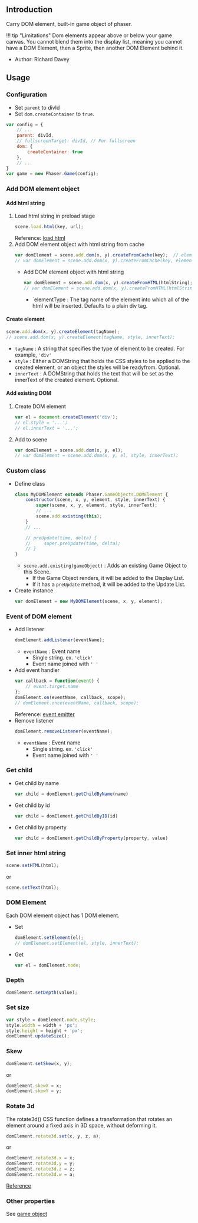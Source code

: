 ## Introduction

Carry DOM element, built-in game object of phaser.


!!! tip "Limitations"
    Dom elements appear above or below your game canvas. You cannot blend them into the display list, meaning you cannot have a DOM Element, then a Sprite, then another DOM Element behind it.

- Author: Richard Davey

## Usage

### Configuration

- Set `parent` to divId
- Set `dom.createContainer` to `true`.

```javascript
var config = {
    // ...
    parent: divId,
    // fullscreenTarget: divId, // For fullscreen
    dom: {
        createContainer: true
    },
    // ...
}
var game = new Phaser.Game(config);
```

### Add DOM element object

#### Add html string

1. Load html string in preload stage
    ```javascript
    scene.load.html(key, url);
    ```
    Reference: [load html](loader.md#html)
1. Add DOM element object with html string from cache
    ```javascript
    var domElement = scene.add.dom(x, y).createFromCache(key);  // elementType = 'div'
    // var domElement = scene.add.dom(x, y).createFromCache(key, elementType);
    ```
    - Add DOM element object with html string
        ```javascript
        var domElement = scene.add.dom(x, y).createFromHTML(htmlString);  // elementType = 'div'
        // var domElement = scene.add.dom(x, y).createFromHTML(htmlString, elementType);
        ```
        - `elementType : The tag name of the element into which all of the html will be inserted. Defaults to a plain div tag.

#### Create element

```javascript
scene.add.dom(x, y).createElement(tagName);
// scene.add.dom(x, y).createElement(tagName, style, innerText);
```

- `tagName` : A string that specifies the type of element to be created. For example, `'div'`
- `style` : Either a DOMString that holds the CSS styles to be applied to the created element, or an object the styles will be readyfrom. Optional.
- `innerText` : A DOMString that holds the text that will be set as the innerText of the created element. Optional.

#### Add existing DOM

1. Create DOM element
    ```javascript
    var el = document.createElement('div');
    // el.style = '...';
    // el.innerText = '...';
    ```
1. Add to scene
   ```javascript
   var domElement = scene.add.dom(x, y, el);
   // var domElement = scene.add.dom(x, y, el, style, innerText);
   ```

### Custom class

- Define class
    ```javascript
    class MyDOMElement extends Phaser.GameObjects.DOMElement {
        constructor(scene, x, y, element, style, innerText) {
            super(scene, x, y, element, style, innerText);
            // ...
            scene.add.existing(this);
        }
        // ...

        // preUpdate(time, delta) {
        //     super.preUpdate(time, delta);
        // }
    }
    ```
    - `scene.add.existing(gameObject)` : Adds an existing Game Object to this Scene.
        - If the Game Object renders, it will be added to the Display List.
        - If it has a `preUpdate` method, it will be added to the Update List.
- Create instance
    ```javascript
    var domElement = new MyDOMElement(scene, x, y, element);
    ```

### Event of DOM element

- Add listener
    ```javascript
    domElement.addListener(eventName);
    ```
    - `eventName` : Event name
        - Single string. ex. `'click'`
        - Event name joined with `' '`
- Add event handler
    ```javascript
    var callback = function(event) {
        // event.target.name
    };
    domElement.on(eventName, callback, scope);
    // domElement.once(eventName, callback, scope);
    ```
    Reference: [event emitter](eventemitter3.md#attach-listener)
- Remove listener
    ```javascript
    domElement.removeListener(eventName);
    ```
    - `eventName` : Event name
        - Single string. ex. `'click'`
        - Event name joined with `' '`

### Get child

- Get child by name
    ```javascript
    var child = domElement.getChildByName(name)
    ```
- Get child by id
    ```javascript
    var child = domElement.getChildByID(id)
    ```
- Get child by property
    ```javascript
    var child = domElement.getChildByProperty(property, value)
    ```

### Set inner html string

```javascript
scene.setHTML(html);
```

or

```javascript
scene.setText(html);
```

### DOM Element

Each DOM element object has 1 DOM element.

- Set
   ```javascript
   domElement.setElement(el);
   // domElement.setElement(el, style, innerText);
   ```
- Get
   ```javascript
   var el = domElement.node;
   ```

### Depth

```javascript
domElement.setDepth(value);
```

### Set size

```javascript
var style = domElement.node.style;
style.width = width + 'px';
style.height = height + 'px';
domElement.updateSize();
```

### Skew

```javascript
domElement.setSkew(x, y);
```

or

```javascript
domElement.skewX = x;
domElement.skewY = y;
```

### Rotate 3d

The rotate3d() CSS function defines a transformation that rotates an element around a fixed axis in 3D space, without deforming it.

```javascript
domElement.rotate3d.set(x, y, z, a);
```

or

```javascript
domElement.rotate3d.x = x;
domElement.rotate3d.y = y;
domElement.rotate3d.z = z;
domElement.rotate3d.w = a;
```

[Reference](https://developer.mozilla.org/en-US/docs/Web/CSS/transform-function/rotate3d)

### Other properties

See [game object](gameobject.md)
